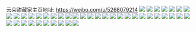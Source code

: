 云朵甜藏家主页地址: https://weibo.com/u/5268079214 
![](https://wx4.sinaimg.cn/mw2000/005Kwk3Aly1h8gklu4q0qj31hd0u0ncj.jpg) 
![](https://wx4.sinaimg.cn/mw2000/005Kwk3Aly1h8gkg1jjqaj30sc046jrg.jpg) 
![](https://wx4.sinaimg.cn/mw2000/005Kwk3Aly1h8gkltisjyj31hd0u0gu8.jpg) 
![](https://wx4.sinaimg.cn/mw2000/005Kwk3Agy1h67dm92wlqj31400u0aje.jpg) 
![](https://wx4.sinaimg.cn/mw2000/005Kwk3Agy1h67dm9z6q8j30u0124jyd.jpg) 
![](https://wx4.sinaimg.cn/mw2000/005Kwk3Agy1h67dmawuivj31400u0tg3.jpg) 
![](https://wx4.sinaimg.cn/mw2000/005Kwk3Agy1h5i2gj4s3wj31o01o0u0x.jpg) 
![](https://wx4.sinaimg.cn/mw2000/005Kwk3Agy1h5cd6gcfu6j30u01hctt4.jpg) 
![](https://wx4.sinaimg.cn/mw2000/005Kwk3Agy1h4xcpm299dj31o01o0x6p.jpg) 
![](https://wx4.sinaimg.cn/mw2000/005Kwk3Agy1h4h2kgcj77j32c0340u0x.jpg) 
![](https://wx4.sinaimg.cn/mw2000/005Kwk3Agy1h4h2lmy1rij33402c0qv7.jpg) 
![](https://wx4.sinaimg.cn/mw2000/005Kwk3Agy1h4h2lrak6zj32c03417wi.jpg) 
![](https://wx4.sinaimg.cn/mw2000/005Kwk3Agy1h4h2lwzxzmj32c0340u0z.jpg) 
![](https://wx4.sinaimg.cn/mw2000/005Kwk3Agy1h4h2mas7j2j31o01o0u0x.jpg) 
![](https://wx4.sinaimg.cn/mw2000/005Kwk3Agy1h4h2mk5p1ij32c0340b2b.jpg) 
![](https://wx4.sinaimg.cn/mw2000/005Kwk3Agy1h4beqqmp29j30u00u07ao.jpg) 
![](https://wx4.sinaimg.cn/mw2000/005Kwk3Agy1h43midv9m6j31401404bf.jpg) 
![](https://wx4.sinaimg.cn/mw2000/005Kwk3Agy1h43miet281j3140140h04.jpg) 
![](https://wx4.sinaimg.cn/mw2000/005Kwk3Agy1h43micqy8zj3140140anr.jpg) 
![](https://wx4.sinaimg.cn/mw2000/005Kwk3Agy1h43migtz58j3140140ds2.jpg) 
![](https://wx4.sinaimg.cn/mw2000/005Kwk3Agy1h43mihvuykj314014017f.jpg) 
![](https://wx4.sinaimg.cn/mw2000/005Kwk3Agy1h43mjarky0j31o01o0x6p.jpg) 
![](https://wx4.sinaimg.cn/mw2000/005Kwk3Agy1h43mik5sr9j3140140wyz.jpg) 
![](https://wx4.sinaimg.cn/mw2000/005Kwk3Agy1h43mifzuy4j3140140tfk.jpg) 
![](https://wx4.sinaimg.cn/mw2000/005Kwk3Agy1h43mjccwzpj31401dzazb.jpg) 
![](https://wx4.sinaimg.cn/mw2000/005Kwk3Agy1h43mjd8zabj31401e0qdq.jpg) 
![](https://wx4.sinaimg.cn/mw2000/005Kwk3Agy1h43mjea193j31401e0k1t.jpg) 
![](https://wx4.sinaimg.cn/mw2000/005Kwk3Agy1h43mjgewsaj31401e0qjg.jpg) 
![](https://wx4.sinaimg.cn/mw2000/005Kwk3Agy1h43mjifwtej31401e01dx.jpg) 
![](https://wx4.sinaimg.cn/mw2000/005Kwk3Agy1h40ajdu3cuj30u00u07a4.jpg) 
![](https://wx4.sinaimg.cn/mw2000/005Kwk3Agy1h40ajey0tsj30u00u0wmt.jpg) 
![](https://wx4.sinaimg.cn/mw2000/005Kwk3Agy1h40ajfw7t8j30u00u0wob.jpg) 
![](https://wx4.sinaimg.cn/mw2000/005Kwk3Agy1h40ajhbn9ij31400u0jxf.jpg) 
![](https://wx4.sinaimg.cn/mw2000/005Kwk3Agy1h40ak5du13j30mi0u0799.jpg) 
![](https://wx4.sinaimg.cn/mw2000/005Kwk3Agy1h3xybnoy7ej31o01o0b29.jpg) 
![](https://wx4.sinaimg.cn/mw2000/005Kwk3Agy1h3xyc2bcx4j31o01o01ky.jpg) 
![](https://wx4.sinaimg.cn/mw2000/005Kwk3Agy1h3xybif1t4j332o1q81kx.jpg) 
![](https://wx4.sinaimg.cn/mw2000/005Kwk3Agy1h3xybg1krwj332o1q87wh.jpg) 
![](https://wx4.sinaimg.cn/mw2000/005Kwk3Agy1h3xybldx9xj332o1q8b29.jpg) 
![](https://wx4.sinaimg.cn/mw2000/005Kwk3Agy1h3xybwlmj6j31o01o04qq.jpg) 
![](https://wx4.sinaimg.cn/mw2000/005Kwk3Agy1h3xybzi2bnj31o01o0npd.jpg) 
![](https://wx4.sinaimg.cn/mw2000/005Kwk3Agy1h3xyc5c1rmj31o01o0u0x.jpg) 
